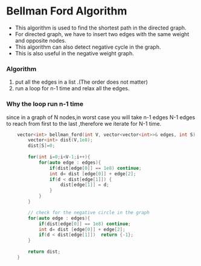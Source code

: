 # Bellman Ford Algorithm

- This algorithm is used to find the shortest path in the directed graph.
- For directed graph, we have to insert two edges with the same weight and opposite nodes.
- This algorithm can also detect negative cycle in the graph.
- This is also useful in the negative weight graph.


### Algorithm 
1. put all the edges in a list .(The order does not matter)
2. run a loop for n-1 time and relax all the edges.

### Why the loop run n-1 time
since in a graph of N nodes,in worst case you will take n-1 edges N-1 edges to reach from first to the last ,therefore we iterate for N-1 time.

```cpp
    vector<int> bellman_ford(int V, vector<vector<int>>& edges, int S) {        
        vector<int> dist(V,1e8); 
        dist[S]=0;
        
        for(int i=0;i<V-1;i++){
            for(auto edge : edges){
                if(dist[edge[0]] == 1e8) continue;
                int d= dist [edge[0]] + edge[2];
                if(d < dist[edge[1]]) {
                    dist[edge[1]] = d;
                }
            }
        }

        // check for the negative circle in the graph        
        for(auto edge : edges){
            if(dist[edge[0]] == 1e8) continue;
            int d= dist [edge[0]] + edge[2];
            if(d < dist[edge[1]])  return {-1};
        }
        
        return dist;
    }
```